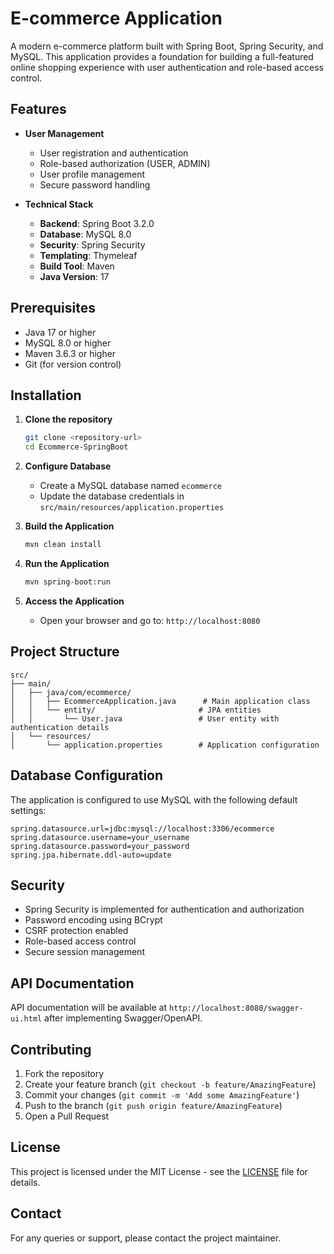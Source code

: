 # E-commerce Application

A modern e-commerce platform built with Spring Boot, Spring Security, and MySQL. This application provides a foundation for building a full-featured online shopping experience with user authentication and role-based access control.

## Features

- **User Management**
  - User registration and authentication
  - Role-based authorization (USER, ADMIN)
  - User profile management
  - Secure password handling

- **Technical Stack**
  - **Backend**: Spring Boot 3.2.0
  - **Database**: MySQL 8.0
  - **Security**: Spring Security
  - **Templating**: Thymeleaf
  - **Build Tool**: Maven
  - **Java Version**: 17

## Prerequisites

- Java 17 or higher
- MySQL 8.0 or higher
- Maven 3.6.3 or higher
- Git (for version control)

## Installation

1. **Clone the repository**
   ```bash
   git clone <repository-url>
   cd Ecommerce-SpringBoot
   ```

2. **Configure Database**
   - Create a MySQL database named `ecommerce`
   - Update the database credentials in `src/main/resources/application.properties`

3. **Build the Application**
   ```bash
   mvn clean install
   ```

4. **Run the Application**
   ```bash
   mvn spring-boot:run
   ```

5. **Access the Application**
   - Open your browser and go to: `http://localhost:8080`

## Project Structure

```
src/
├── main/
│   ├── java/com/ecommerce/
│   │   ├── EcommerceApplication.java      # Main application class
│   │   └── entity/                       # JPA entities
│   │       └── User.java                 # User entity with authentication details
│   └── resources/
│       └── application.properties        # Application configuration
```

## Database Configuration

The application is configured to use MySQL with the following default settings:

```properties
spring.datasource.url=jdbc:mysql://localhost:3306/ecommerce
spring.datasource.username=your_username
spring.datasource.password=your_password
spring.jpa.hibernate.ddl-auto=update
```

## Security

- Spring Security is implemented for authentication and authorization
- Password encoding using BCrypt
- CSRF protection enabled
- Role-based access control
- Secure session management

## API Documentation

API documentation will be available at `http://localhost:8080/swagger-ui.html` after implementing Swagger/OpenAPI.

## Contributing

1. Fork the repository
2. Create your feature branch (`git checkout -b feature/AmazingFeature`)
3. Commit your changes (`git commit -m 'Add some AmazingFeature'`)
4. Push to the branch (`git push origin feature/AmazingFeature`)
5. Open a Pull Request

## License

This project is licensed under the MIT License - see the [LICENSE](LICENSE) file for details.

## Contact

For any queries or support, please contact the project maintainer.
